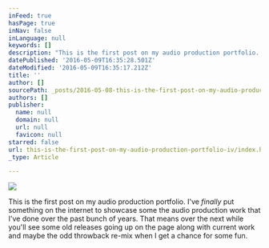 ```yaml
---
inFeed: true
hasPage: true
inNav: false
inLanguage: null
keywords: []
description: "This is the first post on my audio production portfolio. I've finally put something on the internet to showcase some the audio production work that I've done over the past bunch of years. That means over the next while you'll see some old releases going up on the page along with current work and maybe the odd throwback re-mix when I get a chance for some fun. "
datePublished: '2016-05-09T16:35:28.501Z'
dateModified: '2016-05-09T16:35:17.212Z'
title: ''
author: []
sourcePath: _posts/2016-05-08-this-is-the-first-post-on-my-audio-production-portfolio-iv.md
authors: []
publisher:
  name: null
  domain: null
  url: null
  favicon: null
starred: false
url: this-is-the-first-post-on-my-audio-production-portfolio-iv/index.html
_type: Article

---
```

![](https://the-grid-user-content.s3-us-west-2.amazonaws.com/dbd21a90-d55d-49ef-b1e1-f744e9909b91.jpg)

This is the first post on my audio production portfolio. I've _finally_ put something on the internet to showcase some the audio production work that I've done over the past bunch of years. That means over the next while you'll see some old releases going up on the page along with current work and maybe the odd throwback re-mix when I get a chance for some fun.